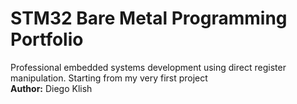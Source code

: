 # STM32 Bare Metal Programming Portfolio

Professional embedded systems development using direct register manipulation. Starting from my very first project<br>
**Author:** Diego Klish
